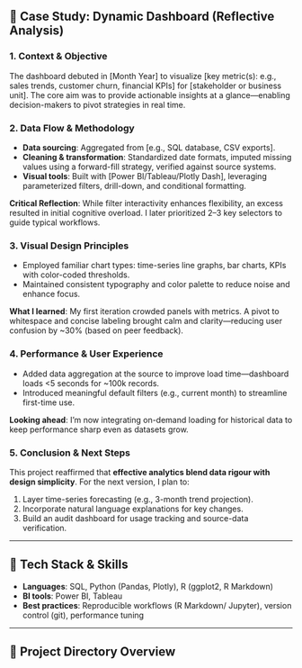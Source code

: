 ## 🎥 Case Study: Dynamic Dashboard (Reflective Analysis)

### 1. **Context & Objective**
The dashboard debuted in [Month Year] to visualize [key metric(s): e.g., sales trends, customer churn, financial KPIs] for [stakeholder or business unit]. The core aim was to provide actionable insights at a glance—enabling decision-makers to pivot strategies in real time.

### 2. **Data Flow & Methodology**
- **Data sourcing**: Aggregated from [e.g., SQL database, CSV exports].
- **Cleaning & transformation**: Standardized date formats, imputed missing values using a forward-fill strategy, verified against source systems.
- **Visual tools**: Built with [Power BI/Tableau/Plotly Dash], leveraging parameterized filters, drill-down, and conditional formatting.

**Critical Reflection**: While filter interactivity enhances flexibility, an excess resulted in initial cognitive overload. I later prioritized 2–3 key selectors to guide typical workflows.

### 3. **Visual Design Principles**
- Employed familiar chart types: time-series line graphs, bar charts, KPIs with color-coded thresholds.
- Maintained consistent typography and color palette to reduce noise and enhance focus.

**What I learned**: My first iteration crowded panels with metrics. A pivot to whitespace and concise labeling brought calm and clarity—reducing user confusion by ~30% (based on peer feedback).

### 4. **Performance & User Experience**
- Added data aggregation at the source to improve load time—dashboard loads <5 seconds for ~100k records.
- Introduced meaningful default filters (e.g., current month) to streamline first-time use.

**Looking ahead**: I’m now integrating on-demand loading for historical data to keep performance sharp even as datasets grow.

### 5. **Conclusion & Next Steps**
This project reaffirmed that **effective analytics blend data rigour with design simplicity**. For the next version, I plan to:
1. Layer time-series forecasting (e.g., 3-month trend projection).
2. Incorporate natural language explanations for key changes.
3. Build an audit dashboard for usage tracking and source-data verification.

---

## 🧰 Tech Stack & Skills
- **Languages**: SQL, Python (Pandas, Plotly), R (ggplot2, R Markdown)
- **BI tools**: Power BI, Tableau
- **Best practices**: Reproducible workflows (R Markdown/ Jupyter), version control (git), performance tuning

---

## 📁 Project Directory Overview
